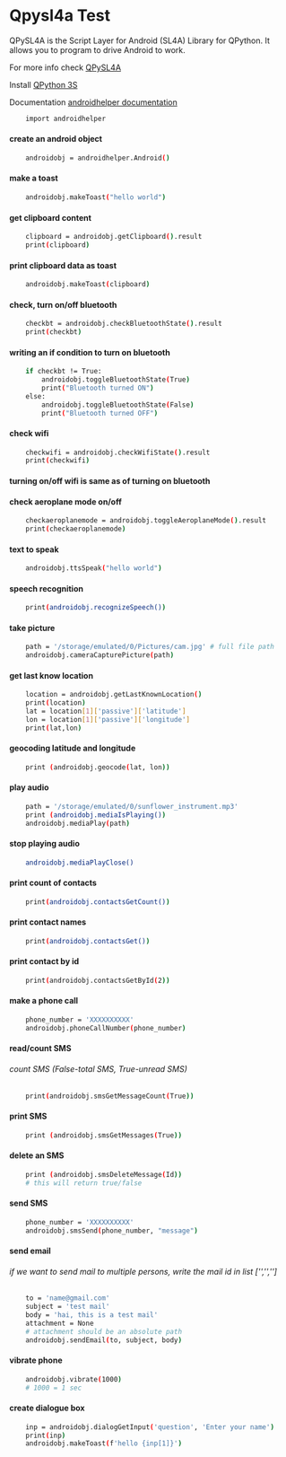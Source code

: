 
# Qpysl4a Test

QPySL4A is the Script Layer for Android (SL4A) Library for QPython. It allows you to program to drive Android to work.

For more info check <a href = "https://github.com/qpython-android/qpysl4a">QPySL4A</a>

Install <a href = "https://github.com/qpython-android/qpython3/releases">QPython 3S</a>

Documentation <a href = "https://kylelk.github.io/html-examples/androidhelper.html">androidhelper documentation</a>


```bash
    import androidhelper
```

#### create an android object 
```bash
    androidobj = androidhelper.Android()
```

#### make a toast
```bash
    androidobj.makeToast("hello world")
```

#### get clipboard content
```bash
    clipboard = androidobj.getClipboard().result
    print(clipboard)
```

#### print clipboard data as toast
```bash
    androidobj.makeToast(clipboard)
```

#### check, turn on/off bluetooth
```bash
    checkbt = androidobj.checkBluetoothState().result
    print(checkbt)
```

#### writing an if condition to turn on bluetooth 
```bash
    if checkbt != True:
        androidobj.toggleBluetoothState(True)
        print("Bluetooth turned ON")
    else:
        androidobj.toggleBluetoothState(False)
        print("Bluetooth turned OFF")
```

#### check wifi 
```bash
    checkwifi = androidobj.checkWifiState().result 
    print(checkwifi)
```

#### turning on/off wifi is same as of turning on bluetooth 

#### check aeroplane mode on/off 
```bash
    checkaeroplanemode = androidobj.toggleAeroplaneMode().result
    print(checkaeroplanemode)
```

#### text to speak 
```bash
    androidobj.ttsSpeak("hello world")
```

#### speech recognition
```bash
    print(androidobj.recognizeSpeech())
```

#### take picture
```bash
    path = '/storage/emulated/0/Pictures/cam.jpg' # full file path
    androidobj.cameraCapturePicture(path)
```

#### get last know location
```bash
    location = androidobj.getLastKnownLocation()
    print(location)
    lat = location[1]['passive']['latitude']
    lon = location[1]['passive']['longitude']
    print(lat,lon)
```

#### geocoding latitude and longitude
```bash
    print (androidobj.geocode(lat, lon))
```

#### play audio
```bash
    path = '/storage/emulated/0/sunflower_instrument.mp3'
    print (androidobj.mediaIsPlaying())
    androidobj.mediaPlay(path)
```

#### stop playing audio 
```bash
    androidobj.mediaPlayClose()
```

#### print count of contacts
```bash
    print(androidobj.contactsGetCount())
```

#### print contact names
```bash
    print(androidobj.contactsGet())
```

#### print contact by id
```bash
    print(androidobj.contactsGetById(2))
```

#### make a phone call
```bash
    phone_number = 'XXXXXXXXXX'
    androidobj.phoneCallNumber(phone_number)
```

#### read/count SMS
###### count SMS (False-total SMS, True-unread SMS)
```bash
    print(androidobj.smsGetMessageCount(True))
```

#### print SMS
```bash
    print (androidobj.smsGetMessages(True))
```

#### delete an SMS 
```bash
    print (androidobj.smsDeleteMessage(Id))
    # this will return true/false 
```

#### send SMS
```bash
    phone_number = 'XXXXXXXXXX'
    androidobj.smsSend(phone_number, "message")
```

#### send email
###### if we want to send mail to multiple persons, write the mail id in list ['','','']
```bash
    to = 'name@gmail.com'
    subject = 'test mail'
    body = 'hai, this is a test mail'
    attachment = None
    # attachment should be an absolute path 
    androidobj.sendEmail(to, subject, body)
```

#### vibrate phone
```bash
    androidobj.vibrate(1000)
    # 1000 = 1 sec
```

#### create dialogue box
```bash
    inp = androidobj.dialogGetInput('question', 'Enter your name')
    print(inp)
    androidobj.makeToast(f'hello {inp[1]}')
```
